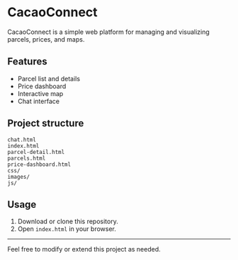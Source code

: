 # CacaoConnect

CacaoConnect is a simple web platform for managing and visualizing parcels, prices, and maps.

## Features
- Parcel list and details
- Price dashboard
- Interactive map
- Chat interface

## Project structure
```
chat.html
index.html
parcel-detail.html
parcels.html
price-dashboard.html
css/
images/
js/
```

## Usage
1. Download or clone this repository.
2. Open `index.html` in your browser.

---

Feel free to modify or extend this project as needed.
